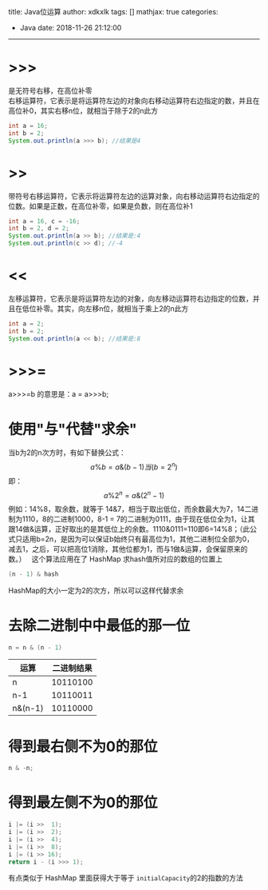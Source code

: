 title: Java位运算
author: xdkxlk
tags: []
mathjax: true
categories:
  - Java
date: 2018-11-26 21:12:00
---
# \>>>
是无符号右移，在高位补零  
右移运算符，它表示是将运算符左边的对象向右移动运算符右边指定的数，并且在高位补0，其实右移n位，就相当于除于2的n此方
```java
int a = 16;
int b = 2;
System.out.println(a >>> b); //结果是4 
```
# \>>
带符号右移运算符，它表示将运算符左边的运算对象，向右移动运算符右边指定的位数。如果是正数，在高位补零，如果是负数，则在高位补1
```java
int a = 16, c = -16;
int b = 2, d = 2;
System.out.println(a >> b); //结果是:4  
System.out.println(c >> d); //-4 
```
# <<
左移运算符，它表示是将运算符左边的对象，向左移动运算符右边指定的位数，并且在低位补零。其实，向左移n位，就相当于乘上2的n此方
```java
int a = 2;
int b = 2;
System.out.println(a << b); //结果是:8
```
# >>>=
a>>>=b 的意思是：a = a>>>b;

# 使用"与"代替"求余"
当b为2的n次方时，有如下替换公式：
$$
a \% b=a \& (b-1)当(b=2^n) 
$$
即：
$$
a \% 2^n = a \& (2^n-1)
$$
例如：14%8，取余数，就等于 14&7，相当于取出低位，而余数最大为7，14二进制为1110，8的二进制1000，8-1 = 7的二进制为0111，由于现在低位全为1，让其跟14做&运算，正好取出的是其低位上的余数。1110&0111=110即6=14%8；（此公式只适用b=2n，是因为可以保证b始终只有最高位为1，其他二进制位全部为0，减去1，之后，可以把高位1消除，其他位都为1，而与1做&运算，会保留原来的数。）  
这个算法应用在了 HashMap 求hash值所对应的数组的位置上  
```java
(n - 1) & hash
```
HashMap的大小一定为2的次方，所以可以这样代替求余

# 去除二进制中中最低的那一位
```java
n = n & (n - 1)
```

| 运算 | 二进制结果 |
| --- | --- |
| n | 10110100 |
| n-1  | 10110011 |
| n&(n-1) | 10110000 |

# 得到最右侧不为0的那位
```java
n & -n;
```
# 得到最左侧不为0的那位
```java
i |= (i >>  1);
i |= (i >>  2);
i |= (i >>  4);
i |= (i >>  8);
i |= (i >> 16);
return i - (i >>> 1);
```
有点类似于 HashMap 里面获得大于等于 `initialCapacity`的2的指数的方法